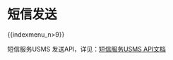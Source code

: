 # 短信发送

{{indexmenu_n>9}}

短信服务USMS 发送API，详见：[短信服务USMS
API文档](https://docs.ucloud.cn/api/usms-api/index)
